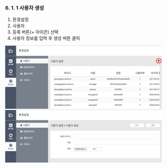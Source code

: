 ### 6. 1. 1 사용자 생성

1. 환경설정
2. 사용자
3. 등록 버튼\(+ 아이콘\) 선택 
4. 사용자 정보를 입력 후 생성 버튼 클릭

![](/assets/user.png)![](/assets/user_create.png)

